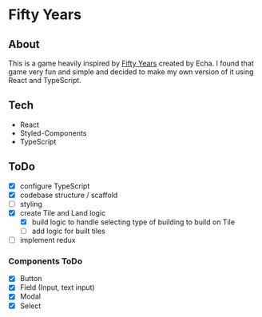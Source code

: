 # Fifty Years

## About

This is a game heavily inspired by [Fifty Years](https://echa.itch.io/) created by Echa. I found that game very fun and simple and decided to make my own version of it using React and TypeScript.

## Tech

- React
- Styled-Components
- TypeScript

## ToDo

- [x] configure TypeScript
- [x] codebase structure / scaffold
- [ ] styling
- [x] create Tile and Land logic
  - [x] build logic to handle selecting type of building to build on Tile
  - [ ] add logic for built tiles
- [ ] implement redux

### Components ToDo

- [x] Button
- [x] Field (Input, text input)
- [x] Modal
- [x] Select
